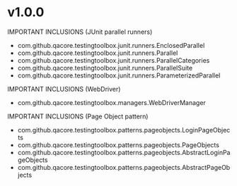 v1.0.0
======

IMPORTANT INCLUSIONS (JUnit parallel runners)

* com.github.qacore.testingtoolbox.junit.runners.EnclosedParallel
* com.github.qacore.testingtoolbox.junit.runners.Parallel
* com.github.qacore.testingtoolbox.junit.runners.ParallelCategories
* com.github.qacore.testingtoolbox.junit.runners.ParallelSuite
* com.github.qacore.testingtoolbox.junit.runners.ParameterizedParallel

IMPORTANT INCLUSIONS (WebDriver)

* com.github.qacore.testingtoolbox.managers.WebDriverManager

IMPORTANT INCLUSIONS (Page Object pattern)

* com.github.qacore.testingtoolbox.patterns.pageobjects.LoginPageObjects
* com.github.qacore.testingtoolbox.patterns.pageobjects.PageObjects
* com.github.qacore.testingtoolbox.patterns.pageobjects.AbstractLoginPageObjects
* com.github.qacore.testingtoolbox.patterns.pageobjects.AbstractPageObjects
